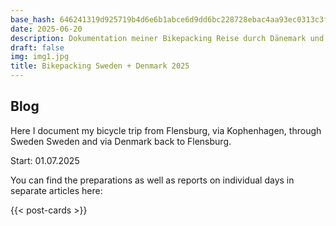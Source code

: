 ```yaml
---
base_hash: 646241319d925719b4d6e6b1abce6d9dd6bc228728ebac4aa93ec0313c3f9087
date: 2025-06-20
description: Dokumentation meiner Bikepacking Reise durch Dänemark und Schweden
draft: false
img: img1.jpg
title: Bikepacking Sweden + Denmark 2025
---
```


## Blog

Here I document my bicycle trip from Flensburg, via Kophenhagen, through Sweden
Sweden and via Denmark back to Flensburg.

Start: 01.07.2025

You can find the preparations as well as reports on individual days in separate
articles here:

{{< post-cards >}}